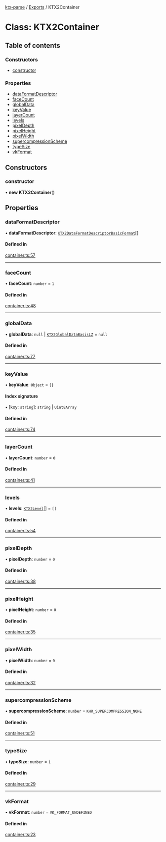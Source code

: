 [ktx-parse](../README.md) / [Exports](../modules.md) / KTX2Container

# Class: KTX2Container

## Table of contents

### Constructors

- [constructor](KTX2Container.md#constructor)

### Properties

- [dataFormatDescriptor](KTX2Container.md#dataformatdescriptor)
- [faceCount](KTX2Container.md#facecount)
- [globalData](KTX2Container.md#globaldata)
- [keyValue](KTX2Container.md#keyvalue)
- [layerCount](KTX2Container.md#layercount)
- [levels](KTX2Container.md#levels)
- [pixelDepth](KTX2Container.md#pixeldepth)
- [pixelHeight](KTX2Container.md#pixelheight)
- [pixelWidth](KTX2Container.md#pixelwidth)
- [supercompressionScheme](KTX2Container.md#supercompressionscheme)
- [typeSize](KTX2Container.md#typesize)
- [vkFormat](KTX2Container.md#vkformat)

## Constructors

### constructor

• **new KTX2Container**()

## Properties

### dataFormatDescriptor

• **dataFormatDescriptor**: [`KTX2DataFormatDescriptorBasicFormat`](../interfaces/KTX2DataFormatDescriptorBasicFormat.md)[]

#### Defined in

[container.ts:57](https://github.com/donmccurdy/KTX-Parse/blob/13479f8/src/container.ts#L57)

___

### faceCount

• **faceCount**: `number` = `1`

#### Defined in

[container.ts:48](https://github.com/donmccurdy/KTX-Parse/blob/13479f8/src/container.ts#L48)

___

### globalData

• **globalData**: ``null`` \| [`KTX2GlobalDataBasisLZ`](../interfaces/KTX2GlobalDataBasisLZ.md) = `null`

#### Defined in

[container.ts:77](https://github.com/donmccurdy/KTX-Parse/blob/13479f8/src/container.ts#L77)

___

### keyValue

• **keyValue**: `Object` = `{}`

#### Index signature

▪ [key: `string`]: `string` \| `Uint8Array`

#### Defined in

[container.ts:74](https://github.com/donmccurdy/KTX-Parse/blob/13479f8/src/container.ts#L74)

___

### layerCount

• **layerCount**: `number` = `0`

#### Defined in

[container.ts:41](https://github.com/donmccurdy/KTX-Parse/blob/13479f8/src/container.ts#L41)

___

### levels

• **levels**: [`KTX2Level`](../interfaces/KTX2Level.md)[] = `[]`

#### Defined in

[container.ts:54](https://github.com/donmccurdy/KTX-Parse/blob/13479f8/src/container.ts#L54)

___

### pixelDepth

• **pixelDepth**: `number` = `0`

#### Defined in

[container.ts:38](https://github.com/donmccurdy/KTX-Parse/blob/13479f8/src/container.ts#L38)

___

### pixelHeight

• **pixelHeight**: `number` = `0`

#### Defined in

[container.ts:35](https://github.com/donmccurdy/KTX-Parse/blob/13479f8/src/container.ts#L35)

___

### pixelWidth

• **pixelWidth**: `number` = `0`

#### Defined in

[container.ts:32](https://github.com/donmccurdy/KTX-Parse/blob/13479f8/src/container.ts#L32)

___

### supercompressionScheme

• **supercompressionScheme**: `number` = `KHR_SUPERCOMPRESSION_NONE`

#### Defined in

[container.ts:51](https://github.com/donmccurdy/KTX-Parse/blob/13479f8/src/container.ts#L51)

___

### typeSize

• **typeSize**: `number` = `1`

#### Defined in

[container.ts:29](https://github.com/donmccurdy/KTX-Parse/blob/13479f8/src/container.ts#L29)

___

### vkFormat

• **vkFormat**: `number` = `VK_FORMAT_UNDEFINED`

#### Defined in

[container.ts:23](https://github.com/donmccurdy/KTX-Parse/blob/13479f8/src/container.ts#L23)
